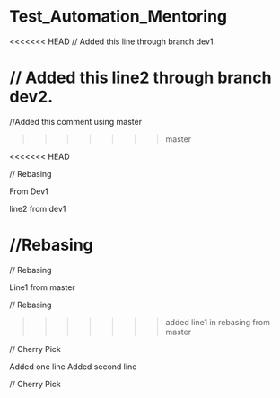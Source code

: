 # Test_Automation_Mentoring


<<<<<<< HEAD
// Added this line through branch dev1.

// Added this line2 through branch dev2.
=======
//Added this comment using master
>>>>>>> master

<<<<<<< HEAD

// Rebasing 

From Dev1

line2 from dev1

//Rebasing
=======
// Rebasing

Line1 from master

// Rebasing
>>>>>>> added line1 in rebasing from master

// Cherry Pick

Added one line 
Added second line

// Cherry Pick